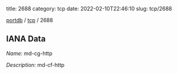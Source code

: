 title: 2688
category: tcp
date: 2022-02-10T22:46:10
slug: tcp/2688

[portdb](/) / [tcp](/category/tcp.html) / 2688


## IANA Data

_Name:_ md-cg-http

_Description:_ md-cf-http

